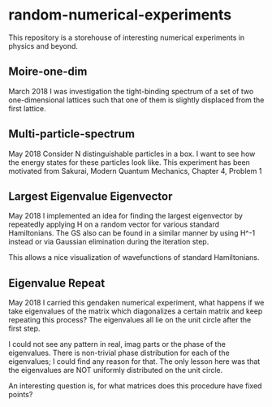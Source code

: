 # random-numerical-experiments
This repository is a storehouse of interesting numerical experiments in physics and beyond.

## Moire-one-dim
March 2018
I was investigation the tight-binding spectrum of a set of two one-dimensional lattices such that one of them is slightly displaced from the first lattice.

## Multi-particle-spectrum
May 2018
Consider N distinguishable particles in a box. I want to see how the energy states for these particles look like.
This experiment has been motivated from Sakurai, Modern Quantum Mechanics, Chapter 4, Problem 1

## Largest Eigenvalue Eigenvector
May 2018
I implemented an idea for finding the largest eigenvector by repeatedly applying H on a random vector for various standard Hamiltonians. The GS also can be found in a similar manner by using H^-1 instead or via Gaussian elimination during the iteration step.

This allows a nice visualization of wavefunctions of standard Hamiltonians.

## Eigenvalue Repeat
May 2018
I carried this gendaken numerical experiment, what happens if we take eigenvalues of the matrix which diagonalizes a certain matrix and keep repeating this process? The eigenvalues all lie on the unit circle after the first step.

I could not see any pattern in real, imag parts or the phase of the eigenvalues.
There is non-trivial phase distribution for each of the eigenvalues; I could find any reason for that. The only lesson here was that the eigenvalues are NOT uniformly distributed on the unit circle.

An interesting question is, for what matrices does this procedure have fixed points?
